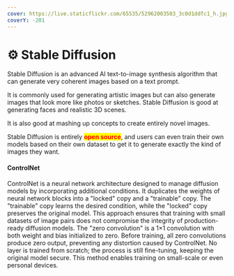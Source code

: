 ```yaml
---
cover: https://live.staticflickr.com/65535/52962003503_3c0d1ddfc1_h.jpg
coverY: -201
---
```


# ⚙ Stable Diffusion

Stable Diffusion is an advanced AI text-to-image synthesis algorithm that can generate very coherent images based on a text prompt.

&#x20;It is commonly used for generating artistic images but can also generate images that look more like photos or sketches. Stable Diffusion is good at generating faces and realistic 3D scenes.

&#x20;It is also good at mashing up concepts to create entirely novel images.&#x20;

Stable Diffusion is entirely <mark style="color:red;">**open source**</mark>, and users can even train their own models based on their own dataset to get it to generate exactly the kind of images they want.

#### ControlNet

ControlNet is a neural network architecture designed to manage diffusion models by incorporating additional conditions. It duplicates the weights of neural network blocks into a "locked" copy and a "trainable" copy. The "trainable" copy learns the desired condition, while the "locked" copy preserves the original model. This approach ensures that training with small datasets of image pairs does not compromise the integrity of production-ready diffusion models. The "zero convolution" is a 1×1 convolution with both weight and bias initialized to zero. Before training, all zero convolutions produce zero output, preventing any distortion caused by ControlNet. No layer is trained from scratch; the process is still fine-tuning, keeping the original model secure. This method enables training on small-scale or even personal devices.

